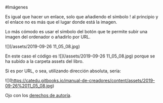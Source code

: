 #Imágenes

Es igual que hacer un enlace, solo que añadiendo el símbolo ! al principio y el enlace no es más que el lugar donde está la imagen.

Lo más cómodo es usar el símbolo del botón que te permite subir una imagen del ordenador o añadirlo por URL.

![](/assets/2019-09-26 11_05_08.jpg)

En este caso el código es \!\[](/assets/2019-09-26 11_05_08.jpg) porque se ha subido a la carpeta assets del libro.

Si es por URL, o sea, utilizando dirección absoluta, sería: 

\!\[](https://catedu.gitbooks.io/manual-de-creadores/content/assets/2019-09-26%2011_05_08.jpg)

Ojo con los [derechos de autoría](/derechos_de_autor.md).


